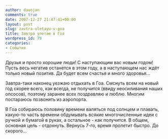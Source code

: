 ```yaml
---
author: davojan
comments: true
date: 2007-12-27 21:47:41+00:00
layout: post
slug: zavtra-uletayu-v-goa
title: Завтра улетаю в Гоа
wordpress_id: 79
categories:
- События
---
```


Друзья и просто хорошие люди! С наступающим вас новым годом! Пусть весь негатив останется в этом году, а в наступающем нас ждёт только новый позитив. Да будет всем счастья и много здоровья...

Завтра-таки наконец уезжаю отдыхать в Гоа. Смснуть всем на новый год скорее всего, как всегда, не получится (ввиду неосиливания наших опсосов), поэтому заранее всех поздравляю и люблю. Многим постараюсь позвонить из аэропорта.

В Гоа собираюсь половину времени валяться под солнцем и плавать, какую-то часть времени обдумывать всякие многочисленные идеи с ручкой и бумагой в руках, а остальное - как получится. В общем, основная цель - отдохнуть. Вернусь 7-го, время пролетит быстро. До скорого...
